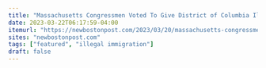 ```yaml
---
title: "Massachusetts Congressmen Voted To Give District of Columbia Illegal Immigrants Voting Rights This Year"
date: 2023-03-22T06:17:59-04:00
itemurl: "https://newbostonpost.com/2023/03/20/massachusetts-congressmen-voted-to-give-district-of-columbia-illegal-immigrants-voting-rights-this-year/"
sites: "newbostonpost.com"
tags: ["featured", "illegal immigration"]
draft: false
---
```


